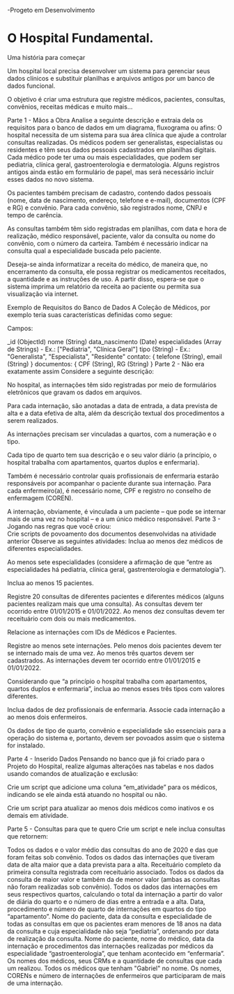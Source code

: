 -Progeto em Desenvolvimento
# O Hospital Fundamental. 
Uma história para começar

Um hospital local precisa desenvolver um sistema para gerenciar seus dados clínicos e substituir planilhas e arquivos antigos por um banco de dados funcional. 

O objetivo é criar uma estrutura que registre médicos, pacientes, consultas, convênios, receitas médicas e muito mais... 

Parte 1 - Mãos a Obra
Analise a seguinte descrição e extraia dela os requisitos para o banco de dados em um diagrama, fluxograma ou afins:
O hospital necessita de um sistema para sua área clínica que ajude a controlar consultas realizadas. Os médicos podem ser generalistas, especialistas ou residentes e têm seus dados pessoais cadastrados em planilhas digitais. Cada médico pode ter uma ou mais especialidades, que podem ser pediatria, clínica geral, gastroenterologia e dermatologia. Alguns registros antigos ainda estão em formulário de papel, mas será necessário incluir esses dados no novo sistema.

Os pacientes também precisam de cadastro, contendo dados pessoais (nome, data de nascimento, endereço, telefone e e-mail), documentos (CPF e RG) e convênio. Para cada convênio, são registrados nome, CNPJ e tempo de carência.

As consultas também têm sido registradas em planilhas, com data e hora de realização, médico responsável, paciente, valor da consulta ou nome do convênio, com o número da carteira. Também é necessário indicar na consulta qual a especialidade buscada pelo paciente.

Deseja-se ainda informatizar a receita do médico, de maneira que, no encerramento da consulta, ele possa registrar os medicamentos receitados, a quantidade e as instruções de uso. A partir disso, espera-se que o sistema imprima um relatório da receita ao paciente ou permita sua visualização via internet.

Exemplo de Requisitos do Banco de Dados
A Coleção de Médicos, por exemplo teria suas características definidas como segue:

Campos:

_id (ObjectId)
nome (String)
data_nascimento (Date)
especialidades (Array de Strings) - Ex.: ["Pediatria", "Clínica Geral"]
tipo (String) - Ex.: "Generalista", "Especialista", "Residente"
contato: { telefone (String), email (String) }
documentos: { CPF (String), RG (String) }
Parte 2 - Não era exatamente assim 
Considere a seguinte descrição:

No hospital, as internações têm sido registradas por meio de formulários eletrônicos que gravam os dados em arquivos. 

Para cada internação, são anotadas a data de entrada, a data prevista de alta e a data efetiva de alta, além da descrição textual dos procedimentos a serem realizados. 

As internações precisam ser vinculadas a quartos, com a numeração e o tipo. 

Cada tipo de quarto tem sua descrição e o seu valor diário (a princípio, o hospital trabalha com apartamentos, quartos duplos e enfermaria).

Também é necessário controlar quais profissionais de enfermaria estarão responsáveis por acompanhar o paciente durante sua internação. Para cada enfermeiro(a), é necessário nome, CPF e registro no conselho de enfermagem (COREN).

A internação, obviamente, é vinculada a um paciente – que pode se internar mais de uma vez no hospital – e a um único médico responsável.
Parte 3  - Jogando nas regras que você criou:  
Crie scripts de povoamento dos documentos desenvolvidas na atividade anterior
Observe as seguintes atividades: 
Inclua ao menos dez médicos de diferentes especialidades.

Ao menos sete especialidades (considere a afirmação de que “entre as especialidades há pediatria, clínica geral, gastrenterologia e dermatologia”).

Inclua ao menos 15 pacientes.

Registre 20 consultas de diferentes pacientes e diferentes médicos (alguns pacientes realizam mais que uma consulta). As consultas devem ter ocorrido entre 01/01/2015 e 01/01/2022. Ao menos dez consultas devem ter receituário com dois ou mais medicamentos.

Relacione as internações com IDs de Médicos e Pacientes.

Registre ao menos sete internações. Pelo menos dois pacientes devem ter se internado mais de uma vez. Ao menos três quartos devem ser cadastrados. As internações devem ter ocorrido entre 01/01/2015 e 01/01/2022.

Considerando que “a princípio o hospital trabalha com apartamentos, quartos duplos e enfermaria”, inclua ao menos esses três tipos com valores diferentes.

Inclua dados de dez profissionais de enfermaria. Associe cada internação a ao menos dois enfermeiros.

Os dados de tipo de quarto, convênio e especialidade são essenciais para a operação do sistema e, portanto, devem ser povoados assim que o sistema for instalado.

 
Parte 4 - Inserido Dados 
Pensando no banco que já foi criado para o Projeto do Hospital, realize algumas alterações nas tabelas e nos dados usando comandos de atualização e exclusão:

Crie um script que adicione uma coluna “em_atividade” para os médicos, indicando se ele ainda está atuando no hospital ou não. 

Crie um script para atualizar ao menos dois médicos como inativos e os demais em atividade.



Parte 5 - Consultas para que te quero 
Crie um script e nele inclua consultas que retornem:

Todos os dados e o valor médio das consultas do ano de 2020 e das que foram feitas sob convênio.
Todos os dados das internações que tiveram data de alta maior que a data prevista para a alta.
Receituário completo da primeira consulta registrada com receituário associado.
Todos os dados da consulta de maior valor e também da de menor valor (ambas as consultas não foram realizadas sob convênio).
Todos os dados das internações em seus respectivos quartos, calculando o total da internação a partir do valor de diária do quarto e o número de dias entre a entrada e a alta.
Data, procedimento e número de quarto de internações em quartos do tipo “apartamento”.
Nome do paciente, data da consulta e especialidade de todas as consultas em que os pacientes eram menores de 18 anos na data da consulta e cuja especialidade não seja “pediatria”, ordenando por data de realização da consulta.
Nome do paciente, nome do médico, data da internação e procedimentos das internações realizadas por médicos da especialidade “gastroenterologia”, que tenham acontecido em “enfermaria”.
Os nomes dos médicos, seus CRMs e a quantidade de consultas que cada um realizou.
Todos os médicos que tenham "Gabriel" no nome. 
Os nomes, CORENs e número de internações de enfermeiros que participaram de mais de uma internação.
